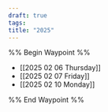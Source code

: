 ```yaml
---
draft: true
tags:
title: "2025"
---
```


%% Begin Waypoint %%
- [[2025 02 06 Thursday]]
- [[2025 02 07 Friday]]
- [[2025 02 10 Monday]]

%% End Waypoint %%
